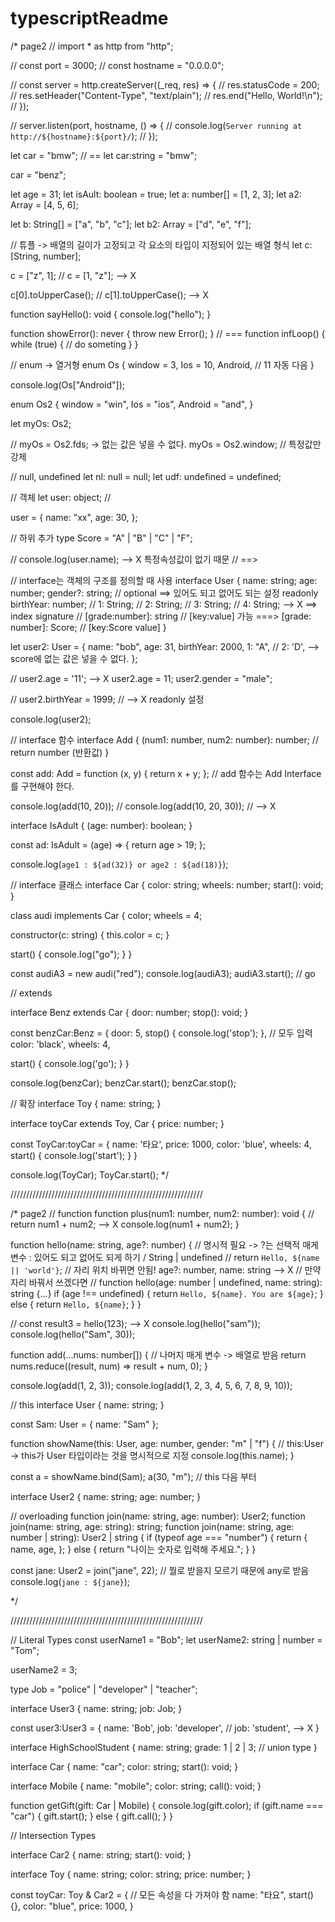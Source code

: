 # typescriptReadme
/* page2
// import * as http from "http";

// const port = 3000;
// const hostname = "0.0.0.0";

// const server = http.createServer((_req, res) => {
//   res.statusCode = 200;
//   res.setHeader("Content-Type", "text/plain");
//   res.end("Hello, World!\n");
// });

// server.listen(port, hostname, () => {
//   console.log(`Server running at http://${hostname}:${port}/`);
// });

let car = "bmw"; // == let car:string = "bmw";

car = "benz";

let age = 31;
let isAult: boolean = true;
let a: number[] = [1, 2, 3];
let a2: Array<number> = [4, 5, 6];

let b: String[] = ["a", "b", "c"];
let b2: Array<String> = ["d", "e", "f"];

// 튜플 -> 배열의 길이가 고정되고 각 요소의 타입이 지정되어 있는 배열 형식
let c: [String, number];

c = ["z", 1];
// c = [1, "z"]; --> X

c[0].toUpperCase();
// c[1].toUpperCase(); --> X

function sayHello(): void {
  console.log("hello");
}

function showError(): never {
  throw new Error();
}
// ===
function infLoop() {
  while (true) {
    // do someting
  }
}

// enum -> 열거형
enum Os {
  window = 3,
  Ios = 10,
  Android, // 11 자동 다음
}

console.log(Os["Android"]);

enum Os2 {
  window = "win",
  Ios = "ios",
  Android = "and",
}

let myOs: Os2;

// myOs = Os2.fds; -> 없는 값은 넣을 수 없다.
myOs = Os2.window; // 특정값만 강제

// null, undefined
let nl: null = null;
let udf: undefined = undefined;

// 객체
let user: object; //

user = {
  name: "xx",
  age: 30,
};

// 하위 추가
type Score = "A" | "B" | "C" | "F";

// console.log(user.name); --> X 특정속성값이 없기 때문
// ==>

// interface는 객체의 구조를 정의할 때 사용
interface User {
  name: string;
  age: number;
  gender?: string; // optional ==> 있어도 되고 없어도 되는 설정
  readonly birthYear: number;
  // 1: String;
  // 2: String;
  // 3: String;
  // 4: String; --> X ==> index signature
  // [grade:number]: string // [key:value] 가능 ===>
  [grade: number]: Score; // [key:Score value]
}

let user2: User = {
  name: "bob",
  age: 31,
  birthYear: 2000,
  1: "A",
  // 2: 'D', --> score에 없는 값은 넣을 수 없다.
};

// user2.age = '11'; --> X
user2.age = 11;
user2.gender = "male";

// user2.birthYear = 1999; // --> X readonly 설정

console.log(user2);

// interface 함수
interface Add {
  (num1: number, num2: number): number;
  // return number (반환값)
}

const add: Add = function (x, y) {
  return x + y;
};
// add 함수는 Add Interface를 구현해야 한다.

console.log(add(10, 20));
// console.log(add(10, 20, 30)); // --> X

interface IsAdult {
  (age: number): boolean;
}

const ad: IsAdult = (age) => {
  return age > 19;
};

console.log(`age1 : ${ad(32)} or age2 : ${ad(18)}`);

// interface 클래스
interface Car {
  color: string;
  wheels: number;
  start(): void;
}

class audi implements Car {
  color;
  wheels = 4;

  constructor(c: string) {
    this.color = c;
  }

  start() {
    console.log("go");
  }
}

const audiA3 = new audi("red");
console.log(audiA3);
audiA3.start(); // go


// extends

interface Benz extends Car {
  door: number;
  stop(): void;
}

const benzCar:Benz = {
  door: 5,
  stop() {
    console.log('stop');
  },
  // 모두 입력
  color: 'black',
  wheels: 4,
  
  start() {
    console.log('go');
  }
}

console.log(benzCar);
benzCar.start();
benzCar.stop();

// 확장
interface Toy {
  name: string;
}

interface toyCar extends Toy, Car {
  price: number;
}

const ToyCar:toyCar = {
  name: '타요',
  price: 1000,
  color: 'blue',
  wheels: 4,
  start() {
    console.log('start');
  }
}

console.log(ToyCar);
ToyCar.start();
*/

/////////////////////////////////////////////////////////////

/* page2
// function
function plus(num1: number, num2: number): void {
  // return num1 + num2; --> X
  console.log(num1 + num2);
}

function hello(name: string, age?: number) {
  // 명시적 필요 -> ?는 선택적 매게 변수 : 있어도 되고 없어도 되게 하기 / String | undefined
  // return `Hello, ${name || 'world'}`;
  // 자리 위치 바뀌면 안됨! age?: number, name: string --> X
  // 만약 자리 바꿔서 쓰겠다면
  // function hello(age: number | undefined, name: string): string {...}
  if (age !== undefined) {
    return `Hello, ${name}. You are ${age}`;
  } else {
    return `Hello, ${name}`;
  }
}

// const result3 = hello(123); --> X
console.log(hello("sam"));
console.log(hello("Sam", 30));

function add(...nums: number[]) {
  // 나머지 매게 변수 -> 배열로 받음
  return nums.reduce((result, num) => result + num, 0);
}

console.log(add(1, 2, 3));
console.log(add(1, 2, 3, 4, 5, 6, 7, 8, 9, 10));

// this
interface User {
  name: string;
}

const Sam: User = { name: "Sam" };

function showName(this: User, age: number, gender: "m" | "f") {
  // this:User -> this가 User 타입이라는 것을 명시적으로 지정
  console.log(this.name);
}

const a = showName.bind(Sam);
a(30, "m"); // this 다음 부터

interface User2 {
  name: string;
  age: number;
}

// overloading
function join(name: string, age: number): User2;
function join(name: string, age: string): string;
function join(name: string, age: number | string): User2 | string {
  if (typeof age === "number") {
    return {
      name,
      age,
    };
  } else {
    return "나이는 숫자로 입력해 주세요.";
  }
}

const jane: User2 = join("jane", 22); // 뭘로 받을지 모르기 때문에 any로 받음
console.log(`jane : ${jane}`);

*/

/////////////////////////////////////////////////////////////


// Literal Types
const userName1 = "Bob";
let userName2: string | number = "Tom";

userName2 = 3;

type Job = "police" | "developer" | "teacher";

interface User3 {
  name: string;
  job: Job;
}

const user3:User3 = {
  name: 'Bob',
  job: 'developer',
  // job: 'student', --> X
}

interface HighSchoolStudent {
  name: string;
  grade: 1 | 2 | 3; // union type
}

interface Car {
  name: "car";
  color: string;
  start(): void;
}

interface Mobile {
  name: "mobile";
  color: string;
  call(): void;
}

function getGift(gift: Car | Mobile) {
  console.log(gift.color);
  if (gift.name === "car") {
    gift.start();
  } else {
    gift.call();
  }
}

// Intersection Types

interface Car2 {
  name: string;
  start(): void;
}

interface Toy {
  name: string;
  color: string;
  price: number;
}

const toyCar: Toy & Car2 = { // 모든 속성을 다 가져야 함
  name: "타요",
  start() {},
  color: "blue",
  price: 1000,
}
